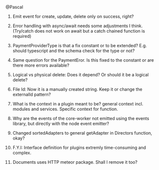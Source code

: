 @Pascal

1. Emit event for create, update, delete only on success, right?
2. Error handling with async/await needs some adjustments I think. (Try/catch does not work on await but a catch chained function is required)

3. PaymentProviderType is that a fix constant or to be extended? E.g. should typescript and the schema check for the type or not? 
4. Same question for the PaymentEror. Is this fixed to the constant or are there more errors available?

5. Logical vs physical delete: Does it depend? Or should it be a logical delete?

6. File Id: Now it is a manually created string. Keep it or change the externalId pattern?

7. What is the context in a plugin meant to be? general context incl. modules and services. Specific context for function.

8. Why are the events of the core-worker not emitted using the events library, but directly with the node event emitter?

9. Changed sortedAdapters to general getAdapter in Directors function, okay?

10. F.Y.I: Interface definition for plugins extremly time-consuming and complex.

11. Documents uses HTTP meteor package. Shall I remove it too?